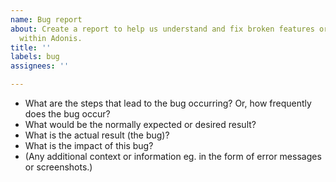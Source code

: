 ```yaml
---
name: Bug report
about: Create a report to help us understand and fix broken features or functionality
  within Adonis.
title: ''
labels: bug
assignees: ''

---
```


- What are the steps that lead to the bug occurring? Or, how frequently does the bug occur?
- What would be the normally expected or desired result?
- What is the actual result (the bug)?
- What is the impact of this bug?
- (Any additional context or information eg. in the form of error messages or screenshots.)
